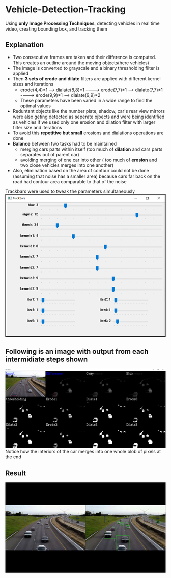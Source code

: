 # Vehicle-Detection-Tracking
Using **only Image Processing Techniques**, detecting vehicles in real time video, creating bounding box, and tracking them

## Explanation

* Two consecutive frames are taken and their difference is computed. This creates an outline around the moving objects(here vehicles)
* The image is converted to grayscale and a binary thresholding filter is applied
* Then **3 sets of erode and dilate** filters are applied with different kernel sizes and iterations
  * erode(4,4)*1 --> dialate(8,8)*1  ---->  erode(7,7)*1 --> dialate(7,7)*1  ---->  erode(9,9)*1 --> dialate(9,9)*2
  * These parameters have been varied in a wide range to find the optimal values
* Reduntant objects like the number plate, shadow, car's rear view mirrors were also geting detected as seperate ojbects and were being identified as vehicles if we used only one erosion and dilation filter with larger filter size and iterations
* To avoid this **repetitive but small** erosions and dialations operations are done
* **Balance** between two tasks had to be maintained
  * merging cars parts within itself (too much of **dilation** and cars parts separates out of parent car)
  * avoiding merging of one car into other ( too much of **erosion** and two close vehicles merges into one another)
* Also, elimination based on the area of contour could not be done (assuming that noise has a smaller area) because cars far back on the road had contour area comparable to that of the noise

Trackbars were used to tweak the parameters simultaneously
![trackbars](https://github.com/Kartik-Aggarwal/Vehicle-Detection-Tracking/blob/main/readme_photos/trackbars.PNG)
## Following is an image with output from each intermidiate steps shown
!["Steps"](https://github.com/Kartik-Aggarwal/Vehicle-Detection-Tracking/blob/main/readme_photos/Steps.PNG)
Notice how the interiors of the car merges into one whole blob of pixels at the end
## Result
!["result"](https://github.com/Kartik-Aggarwal/Vehicle-Detection-Tracking/blob/main/readme_photos/result.gif)
